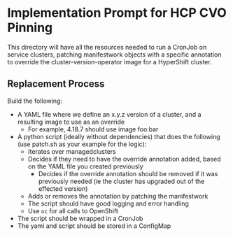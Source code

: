 # Implementation Prompt for HCP CVO Pinning

This directory will have all the resources needed to run a CronJob on service clusters, patching manifestwork objects
with a specific annotation to override the cluster-version-operator image for a HyperShift cluster.

## Replacement Process
Build the following:

* A YAML file where we define an x.y.z version of a cluster, and a resulting image to use as an override
  * For example, 4.18.7 should use image foo:bar
* A python script (ideally without dependencies) that does the following (use patch.sh as your example for the logic):
  * Iterates over managedclusters
  * Decides if they need to have the override annotation added, based on the YAML file you created previously
    * Decides if the override annotation should be removed if it was previously needed (ie the cluster has upgraded out of the effected version)
  * Adds or removes the annotation by patching the manifestwork
  * The script should have good logging and error handling
  * Use `oc` for all calls to OpenShift
* The script should be wrapped in a CronJob
* The yaml and script should be stored in a ConfigMap
